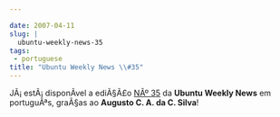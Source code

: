 ```yaml
---

date: 2007-04-11
slug: |
  ubuntu-weekly-news-35
tags:
 - portuguese
title: "Ubuntu Weekly News \\#35"
---
```


JÃ¡ estÃ¡ disponÃ­vel a ediÃ§Ã£o [NÂº
35](https://wiki.ubuntu.com/UbuntuWeeklyNewsletter/Issue35/PtBr) da
**Ubuntu Weekly News** em portuguÃªs, graÃ§as ao **Augusto C. A. da C.
Silva**!
